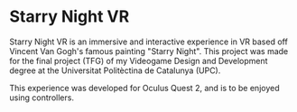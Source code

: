 # Starry Night VR

Starry Night VR is an immersive and interactive experience in VR based off Vincent Van Gogh's famous painting "Starry Night". This project was made for the final project (TFG) of my Videogame Design and Development degree at the Universitat Politèctina de Catalunya (UPC).

This experience was developed for Oculus Quest 2, and is to be enjoyed using controllers.
